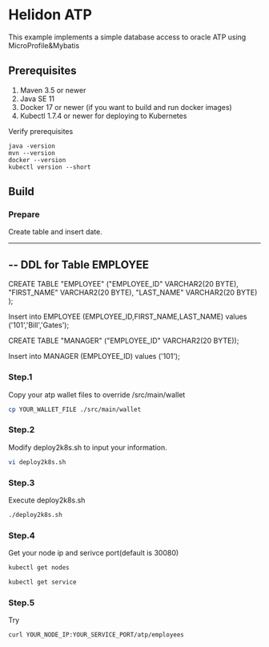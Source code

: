 # Helidon ATP

This example implements a simple database access to oracle ATP using MicroProfile&Mybatis

## Prerequisites

1. Maven 3.5 or newer
2. Java SE 11
3. Docker 17 or newer (if you want to build and run docker images)
4. Kubectl 1.7.4 or newer for deploying to Kubernetes

Verify prerequisites
```
java -version
mvn --version
docker --version
kubectl version --short
```

## Build

### Prepare
Create table and insert date.

--------------------------------------------------------
--  DDL for Table EMPLOYEE
--------------------------------------------------------
CREATE TABLE "EMPLOYEE" 
   ("EMPLOYEE_ID" VARCHAR2(20 BYTE), 
	"FIRST_NAME" VARCHAR2(20 BYTE), 
	"LAST_NAME" VARCHAR2(20 BYTE)
   );

Insert into EMPLOYEE (EMPLOYEE_ID,FIRST_NAME,LAST_NAME) values ('101','Bill','Gates');

CREATE TABLE "MANAGER" 
   ("EMPLOYEE_ID" VARCHAR2(20 BYTE));

Insert into MANAGER (EMPLOYEE_ID) values ('101');

### Step.1 
Copy your atp wallet files to override /src/main/wallet

```sh
cp YOUR_WALLET_FILE ./src/main/wallet
```

### Step.2
Modify deploy2k8s.sh to input your information.

```sh
vi deploy2k8s.sh
```

### Step.3
Execute deploy2k8s.sh

```sh
./deploy2k8s.sh
```

### Step.4
Get your node ip and serivce port(default is 30080)

```sh
kubectl get nodes
```

```sh
kubectl get service
```

### Step.5
Try

```
curl YOUR_NODE_IP:YOUR_SERVICE_PORT/atp/employees
```
